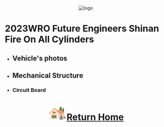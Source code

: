<div align="center"><img src="../../other/img/logo.png" width="300" alt=" logo"></div>

2023WRO Future Engineers Shinan Fire On All Cylinders  
=====
- ## Vehicle's photos

- ## Mechanical Structure 


- ### Circuit Board



# <div align="center">![HOME](../other/img/Home.png)[Return Home](../)</div> 
